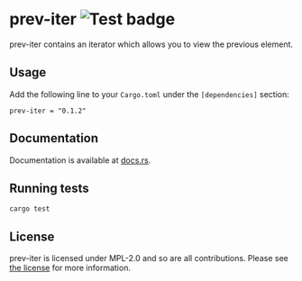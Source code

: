 # prev-iter ![Test badge](https://github.com/AgostonSzepessy/prev-iter/actions/workflows/test.yml/badge.svg)

prev-iter contains an iterator which allows you to view the previous element.

## Usage
Add the following line to your `Cargo.toml` under the `[dependencies]` section:
```
prev-iter = "0.1.2"
```

## Documentation
Documentation is available at [docs.rs](https://docs.rs/prev-iter/).

## Running tests
```
cargo test
```

## License
prev-iter is licensed under MPL-2.0 and so are all contributions. Please see [the license](https://github.com/AgostonSzepessy/prev-iter/blob/master/LICENSE)
for more information.
